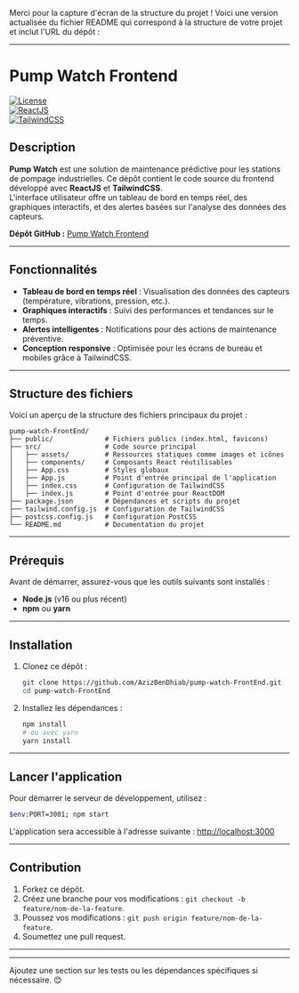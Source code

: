 Merci pour la capture d'écran de la structure du projet ! Voici une version actualisée du fichier README qui correspond à la structure de votre projet et inclut l'URL du dépôt :

---

# Pump Watch Frontend  

[![License](https://img.shields.io/badge/license-MIT-green)](./LICENSE)  
[![ReactJS](https://img.shields.io/badge/react-v18.0-blue)](https://reactjs.org/)  
[![TailwindCSS](https://img.shields.io/badge/tailwind-v3.0-teal)](https://tailwindcss.com/)  

## Description  
**Pump Watch** est une solution de maintenance prédictive pour les stations de pompage industrielles. Ce dépôt contient le code source du frontend développé avec **ReactJS** et **TailwindCSS**.  
L'interface utilisateur offre un tableau de bord en temps réel, des graphiques interactifs, et des alertes basées sur l'analyse des données des capteurs.  

**Dépôt GitHub :** [Pump Watch Frontend](https://github.com/AzizBenDhiab/pump-watch-FrontEnd)  

---

## Fonctionnalités  
- **Tableau de bord en temps réel** : Visualisation des données des capteurs (température, vibrations, pression, etc.).  
- **Graphiques interactifs** : Suivi des performances et tendances sur le temps.  
- **Alertes intelligentes** : Notifications pour des actions de maintenance préventive.  
- **Conception responsive** : Optimisée pour les écrans de bureau et mobiles grâce à TailwindCSS.  

---

## Structure des fichiers  
Voici un aperçu de la structure des fichiers principaux du projet :  
```plaintext  
pump-watch-FrontEnd/  
├── public/             # Fichiers publics (index.html, favicons)  
├── src/                # Code source principal  
│   ├── assets/         # Ressources statiques comme images et icônes  
│   ├── components/     # Composants React réutilisables  
│   ├── App.css         # Styles globaux  
│   ├── App.js          # Point d'entrée principal de l'application  
│   ├── index.css       # Configuration de TailwindCSS  
│   ├── index.js        # Point d'entrée pour ReactDOM  
├── package.json        # Dépendances et scripts du projet  
├── tailwind.config.js  # Configuration de TailwindCSS  
├── postcss.config.js   # Configuration PostCSS  
└── README.md           # Documentation du projet  
```  

---

## Prérequis  
Avant de démarrer, assurez-vous que les outils suivants sont installés :  
- **Node.js** (v16 ou plus récent)  
- **npm** ou **yarn**  

---

## Installation  
1. Clonez ce dépôt :  
   ```bash  
   git clone https://github.com/AzizBenDhiab/pump-watch-FrontEnd.git  
   cd pump-watch-FrontEnd  
   ```  

2. Installez les dépendances :  
   ```bash  
   npm install  
   # ou avec yarn  
   yarn install  
   ```  

---

## Lancer l'application  
Pour démarrer le serveur de développement, utilisez :  
```bash  
$env:PORT=3001; npm start

```  
L'application sera accessible à l'adresse suivante : [http://localhost:3000](http://localhost:3000)  

---


## Contribution  
1. Forkez ce dépôt.  
2. Créez une branche pour vos modifications : `git checkout -b feature/nom-de-la-feature`.  
3. Poussez vos modifications : `git push origin feature/nom-de-la-feature`.  
4. Soumettez une pull request.  

---




--- 

Ajoutez une section sur les tests ou les dépendances spécifiques si nécessaire. 😊
